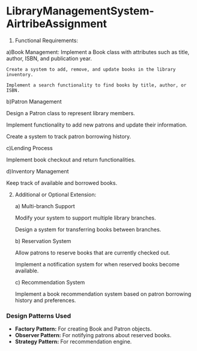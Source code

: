 # LibraryManagementSystem-AirtribeAssignment

1. Functional Requirements:

a)Book Management:
    Implement a Book class with attributes such as title, author, ISBN, and publication year.

    Create a system to add, remove, and update books in the library inventory.

    Implement a search functionality to find books by title, author, or ISBN.

b)Patron Management

  Design a Patron class to represent library members.

  Implement functionality to add new patrons and update their information.

  Create a system to track patron borrowing history.

c)Lending Process

  Implement book checkout and return functionalities.

d)Inventory Management

  Keep track of available and borrowed books.


2) Additional or Optional Extension:

   a) Multi-branch Support

    Modify your system to support multiple library branches.

    Design a system for transferring books between branches.

   b) Reservation System

    Allow patrons to reserve books that are currently checked out.

    Implement a notification system for when reserved books become available.

   c) Recommendation System

    Implement a book recommendation system based on patron borrowing history and preferences.


### Design Patterns Used

* **Factory Pattern:** For creating Book and Patron objects.
* **Observer Pattern:** For notifying patrons about reserved books.
* **Strategy Pattern:** For recommendation engine.








  

